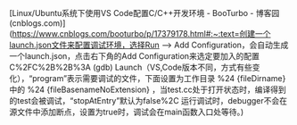 [Linux/Ubuntu系统下使用VS Code配置C/C++开发环境 - BooTurbo - 博客园 (cnblogs.com)](https://www.cnblogs.com/booturbo/p/17379178.html#:~:text=创建一个launch.json文件来配置调试环境，选择Run --> Add Configuration，会自动生成一个launch.json，点击右下角的Add Configuration来选定要加入的配置C%2FC%2B%2B%3A (gdb) Launch（VS,Code版本不同，方式有些变化），“program”表示需要调试的文件，下面设置为工作目录 %24 {fileDirname} 中的 %24 {fileBasenameNoExtension} ，当test.cc处于打开状态时，编译得到的test会被调试，“stopAtEntry”默认为false%2C 运行调试时，debugger不会在源文件中添加断点，设置为true时，调试会在main函数入口处等待。)